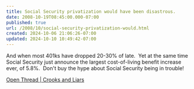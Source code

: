 ```yaml
---
title: Social Security privatization would have been disastrous.
date: 2008-10-19T08:45:00.000-07:00
published: true
url: /2008/10/social-security-privatization-would.html
created: 2024-10-06 21:06:26-07:00
updated: 2024-10-10 10:49:42-07:00
---
```


<!-- ![](privatization_ffd98.jpg) -->
  
And when most 401ks have dropped 20-30% of late.  Yet at the same time Social Security just announce the largest cost-of-living benefit increase ever, of 5.8%.  Don't buy the hype about Social Security being in trouble!  
  
[Open Thread | Crooks and Liars](http://lnmc.crooksandliars.com/nicole-belle/open-thread-1)
